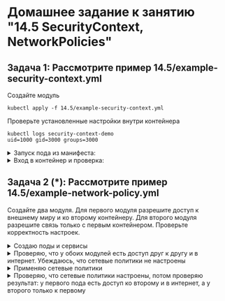 # Домашнее задание к занятию "14.5 SecurityContext, NetworkPolicies"

## Задача 1: Рассмотрите пример 14.5/example-security-context.yml

Создайте модуль

```
kubectl apply -f 14.5/example-security-context.yml
```

Проверьте установленные настройки внутри контейнера

```
kubectl logs security-context-demo
uid=1000 gid=3000 groups=3000
```

<details><summary>Запуск пода из манифеста:</summary>

```

@p:~/14.5$ kubectl apply -f example-security-context.yml
pod/security-context-demo created
p@p:~/14.5$ kubectl get pods
NAME                    READY   STATUS      RESTARTS        AGE
curl                    1/1     Running     1 (2m38s ago)   10d
fedora                  0/1     Completed   0               10d
security-context-demo   1/1     Running     0               10s
p@p:~/14.5$ kubectl get pods -o wide
NAME                    READY   STATUS      RESTARTS        AGE   IP            NODE       NOMINATED NODE   READINESS GATES
curl                    1/1     Running     1 (3m58s ago)   10d   172.17.0.2    minikube   <none>           <none>
fedora                  0/1     Completed   0               10d   172.17.0.11   minikube   <none>           <none>
security-context-demo   1/1     Running     0               90s   172.17.0.10   minikube   <none>           <none>



```

</details>

<details><summary>Вход в контейнер и проверка:</summary>

```
p@p:~/14.5$ kubectl exec -it security-context-demo -- bash
bash-5.1$ id
uid=1000 gid=3000 groups=3000
bash-5.1$ whoami
whoami: cannot find name for user ID 1000



```

</details>


## Задача 2 (*): Рассмотрите пример 14.5/example-network-policy.yml

Создайте два модуля. Для первого модуля разрешите доступ к внешнему миру
и ко второму контейнеру. Для второго модуля разрешите связь только с
первым контейнером. Проверьте корректность настроек.


<details><summary>Создаю поды и сервисы</summary>

```

p@p:~/14.5/2$ for file in *pod*; do kubectl apply -f $file; done
pod/module1 created
pod/module2 created
p@p:~/14.5/2$ for file in *svc*; do kubectl apply -f $file; done
service/module1 created
service/module2 created
p@p:~/14.5/2$ kubectl get svc
NAME         TYPE        CLUSTER-IP      EXTERNAL-IP   PORT(S)    AGE
kubernetes   ClusterIP   10.96.0.1       <none>        443/TCP    12d
module1      ClusterIP   10.106.185.47   <none>        5978/TCP   16s
module2      ClusterIP   10.97.174.216   <none>        6379/TCP   15s
@p:~/14.5/2$ kubectl get pods
NAME                    READY   STATUS      RESTARTS      AGE
curl                    1/1     Running     1 (22m ago)   11d
fedora                  0/1     Completed   0             11d
module1                 1/1     Running     0             4m29s
module2                 1/1     Running     0             4m29s
security-context-demo   1/1     Running     0             20m


```

</details>


<details><summary>Проверяю, что у обоих модулей есть доступ друг к другу и в интернет. Убеждаюсь, что сетевые политики не настроены</summary>

```

p@p:~/14.5/2$ kubectl get networkpolicies.networking.k8s.io -A
No resources found
p@p:~/14.5/2$ kubectl exec -it module1 -- nc -vz -w 2 module2 6379
Connection to module2 6379 port [tcp/redis] succeeded!
p@p:~/14.5/2$ kubectl exec -it module1 -- nc -vz -w 2 yandex.ru 443
Connection to yandex.ru 443 port [tcp/https] succeeded!
p@p:~/14.5/2$ kubectl exec -it module2 -- nc -vz -w 2 module1 5978
module1 (10.106.185.47:5978) open
p@p:~/14.5/2$ kubectl exec -it module2 -- nc -vz -w 2 yandex.ru 443
yandex.ru (77.88.55.88:443) open


```

</details>


<details><summary>Применяю сетевые политики</summary>

```

p@p:~/14.5/2$ for file in *np*; do kubectl apply -f $file; done
networkpolicy.networking.k8s.io/default-deny-all created
networkpolicy.networking.k8s.io/netology-14-5-module1 created
networkpolicy.networking.k8s.io/netology-14-5-module2 created
p@p:~/14.5/2$ ls
00-pod-module1.yml  10-svc-module1.yml  20-np-default.yml  22-np-module2.yml
00-pod-module2.yml  10-svc-module2.yml  22-np-module1.yml
p@p:~/14.5/2$ nano 21-np-dns.yml
p@p:~/14.5/2$ kubectl apply -f 21-np-dns.yml 
networkpolicy.networking.k8s.io/allow-dns-access created


```

</details>


<details><summary>Проверяю, что сетевые политики настроены, потом проверяю результат: у первого пода есть доступ ко второму и в интернет, а у второго только к первому</summary>

```

@p:~/14.5/2$ kubectl get networkpolicies.networking.k8s.io -A
NAMESPACE   NAME                    POD-SELECTOR   AGE
default     allow-dns-access        <none>         41s
default     default-deny-all        <none>         2m32s
default     netology-14-5-module1   role=module1   2m32s
default     netology-14-5-module2   role=module2   2m32s
p@p:~/14.5/2$ kubectl exec -it module1 -- nc -vz -w 2 module2 6379
Connection to module2 6379 port [tcp/redis] succeeded!
p@p:~/14.5/2$ kubectl exec -it module1 -- nc -vz -w 2 yandex.ru 443
Connection to yandex.ru 443 port [tcp/https] succeeded!
p@p:~/14.5/2$ kubectl exec -it module2 -- nc -vz -w 2 module1 5978
Connection to module2 5978 port [tcp/*] succeeded!
p@p:~/14.5/2$ kubectl exec -it module2 -- nc -vz -w 2 google.com 443
nc: google.com (64.233.162.102:443): Operation timed out
command terminated with exit code 1

p@p:~/14.5/2$ cat  22-np-module2.yml 
cat: nano: Нет такого файла или каталога
---
apiVersion: networking.k8s.io/v1
kind: NetworkPolicy
metadata:
  name: netology-14-5-module2
spec:
  podSelector:
    matchLabels:
      role: module2
  policyTypes:
  - Egress
  ingress:
  - from:
    - podSelector:
        matchLabels:
          role: module2
  egress:
  - to:
    - podSelector:
        matchLabels:
          role: module1




```



---

### Как оформить ДЗ?

Выполненное домашнее задание пришлите ссылкой на .md-файл в вашем репозитории.

В качестве решения прикрепите к ДЗ конфиг файлы для деплоя. Прикрепите скриншоты вывода команды kubectl со списком запущенных объектов каждого типа (pods, deployments, statefulset, service) или скриншот из самого Kubernetes, что сервисы подняты и работают, а также вывод из CLI.

---
